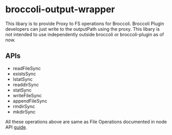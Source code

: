 # broccoli-output-wrapper

This libary is to provide Proxy to FS operations for Broccoli. Broccoli Plugin developers can just write to the outputPath using the proxy.
This libary is not intended to use independently outside broccoli or broccoli-plugin as of now.

## APIs

* readFileSync
* existsSync
* lstatSync
* readdirSync
* statSync
* writeFileSync
* appendFileSync
* rmdirSync
* mkdirSync

All these operations above are same as File Operations documented in node API [guide](https://nodejs.org/api/fs.html).
